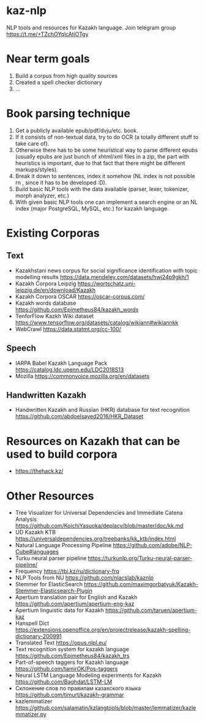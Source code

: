 # kaz-nlp
NLP tools and resources for Kazakh language.
Join telegram group https://t.me/+TZchOYqlcAtjOTgy

# Near term goals

1. Build a corpus from high quality sources
2. Created a spell checker dictionary
3. ...



# Book parsing technique

1. Get a publicly available epub/pdf/dvju/etc. book.
2. If it consists of non-textual data, try to do OCR (a totally different stuff to take care of).
3. Otherwise there has to be some heuristical way to parse different epubs (usually epubs are just bunch of xhtml/xml files in a zip, the part with heuristics is important, due to that fact that there might be different markups/styles).
4. Break it down to sentences, index it somehow (NL index is not possible rn , since it has to be developed :D).
5. Build basic NLP tools with the data available (parser, lexer, tokenizer, morph analyzer, etc.)
6. With given basic NLP tools one can implement a search engine or an NL index (major PostgreSQL, MySQL, etc.) for kazakh language.

# Existing Corporas
## Text
* Kazakhstani news corpus for social significance identification with topic modelling results https://data.mendeley.com/datasets/hwj24p9gkh/1
* Kazakh Corpora Leipzig https://wortschatz.uni-leipzig.de/en/download/Kazakh
* Kazakh Corpora OSCAR https://oscar-corpus.com/
* Kazakh words database https://github.com/Epimetheus84/kazakh_words
* TenforFlow Kazkh Wiki dataset https://www.tensorflow.org/datasets/catalog/wikiann#wikiannkk
* WebCrawl https://data.statmt.org/cc-100/

## Speech
* IARPA Babel Kazakh Language Pack https://catalog.ldc.upenn.edu/LDC2018S13
* Mozilla https://commonvoice.mozilla.org/en/datasets

## Handwritten Kazakh
* Handwritten Kazakh and Russian (HKR) database for text recognition https://github.com/abdoelsayed2016/HKR_Dataset

# Resources on Kazakh that can be used to build corpora
* https://thehack.kz/

# Other Resources
* Tree Visualizer for Universal Dependencies and Immediate Catena Analysis https://github.com/KoichiYasuoka/deplacy/blob/master/doc/kk.md
* UD Kazakh KTB https://universaldependencies.org/treebanks/kk_ktb/index.html
* Natural Language Processing Pipeline https://github.com/adobe/NLP-Cube#languages
* Turku neural parser pipeline https://turkunlp.org/Turku-neural-parser-pipeline/
* Frequency https://tbi.kz/ru/dictionary-frq
* NLP Tools from NU https://github.com/nlacslab/kaznlp
* Stemmer for ElasticSearch https://github.com/maximgorbatyuk/Kazakh-Stemmer-Elasticsearch-Plugin
* Apertium translation pair for English and Kazakh https://github.com/apertium/apertium-eng-kaz
* Apertium linguistic data for Kazakh https://github.com/taruen/apertium-kaz
* Hanspell Dict https://extensions.openoffice.org/en/projectrelease/kazakh-spelling-dictionary-200991
* Translated Text https://opus.nlpl.eu/
* Text recognition system for kazakh language https://github.com/Epimetheus84/kazakh_trs
* Part-of-speech taggers for Kazakh language https://github.com/tamirOK/Pos-taggers
* Neural LSTM Language Modeling experiments for Kazakh https://github.com/Baghdat/LSTM-LM
* Склонение слов по правилам казахского языка https://github.com/timurt/kazakh-grammar
* kazlemmatizer https://github.com/salamatin/kzlangtools/blob/master/lemmatizer/kazlemmatizer.py

